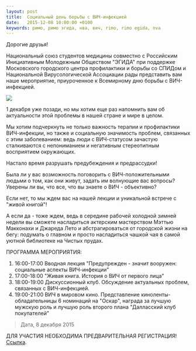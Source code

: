 ```yaml
---
layout: post
title:  Социальный день борьбы с ВИЧ-инфекцией
date:   2015-12-08 10:00:00 +0100
keywords: римо, римо эгида, нва, вич, rimo, rimo egida, nva
---
```


Дорогие друзья!

Национальный союз студентов медицины совместно с Российским Инициативным Молодежным Обществом "ЭГИДА" при поддержке Московского городского центра профилактики и борьбы со СПИДом и Национальной Вирусологической Ассоциации рады представить вам наше мероприятие, приуроченное к Всемирному дню борьбы с ВИЧ-инфекцией.

![](https://dl.dropboxusercontent.com/u/3599809/egida/news/2015/12/08/poster.jpg)

1 декабря уже позади, но мы хотим еще раз напомнить вам об актуальности этой проблемы в нашей стране и мире в целом.

<!--more-->

Мы хотим подчеркнуть не только важность терапии и профилактики ВИЧ-инфекции, но также и социальную значимость проблем, связанных с этим заболеванием: ведь люди с ВИЧ-статусом зачастую сталкиваются с непониманием и негативным стереотипным восприятием окружающих.

Настало время разрушать предубеждения и предрассудки!

Была ли у вас возможность поговорить с ВИЧ-положительными людьми о том, как они живут, задать им волнующие вас вопросы? Уверены ли вы, что все, что вы знаете о ВИЧ - объективно?

Если нет, то мы ждем вас на нашей лекции и уникальной встрече с "живой книгой"!

А если да - тоже ждем, ведь в середине рабочей холодной зимней недели вы сможете насладиться актерским мастерством Мэттью Макконахи и Джареда Лето и абстрагироваться от городской жизни на бегу: подумать о главном и просто насладиться чашкой чая в самой уютной библиотеке на Чистых прудах.

ПРОГРАММА МЕРОПРИЯТИЯ:

1. 16:00-17:00 Вводная лекция "Предупрежден - значит вооружен: социальные аспекты ВИЧ-инфекции" 
2. 17:00-18:00 "Живая книга. История о ВИЧ от первого лица" 
3. 18:00-19:00 Дискуссионный клуб. Обсуждение актуальных проблем, связанных с ВИЧ-инфекцией. 
4. 19:00-21:00 ВИЧ в мировом кино. Представление киноленты-обладательницы 6 номинаций на "Оскар", награда за лучшую мужскую роль и лучшую роль второго плана "Далласский клуб покупателей"

> Дата, 8 декабря 2015

ДЛЯ УЧАСТИЯ НЕОБХОДИМА ПРЕДВАРИТЕЛЬНАЯ РЕГИСТРАЦИЯ! [Ссылка](http://vk.com/away.php?to=https%3A%2F%2Fdocs.google.com%2Fforms%2Fd%2F1VeM540ELTf69Yx9iVnnt5WOY6CGKE7edz-kfUEpJI1I%2Fviewform&post=-101399496_53).

